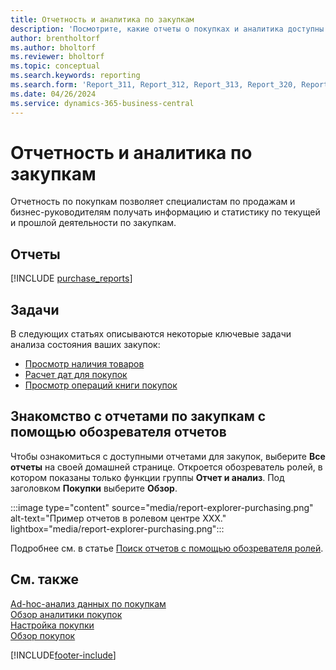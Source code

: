 ```yaml
---
title: Отчетность и аналитика по закупкам
description: 'Посмотрите, какие отчеты о покупках и аналитика доступны в стандартной версии Business Central, чтобы вы могли отслеживать свой бизнес.'
author: brentholtorf
ms.author: bholtorf
ms.reviewer: bholtorf
ms.topic: conceptual
ms.search.keywords: reporting
ms.search.form: 'Report_311, Report_312, Report_313, Report_320, Report_709, Report_707, Report_709, Report_714, Report_716, Report_720'
ms.date: 04/26/2024
ms.service: dynamics-365-business-central
---
```

# <a name="purchase-reporting-and-analytics"></a>Отчетность и аналитика по закупкам

Отчетность по покупкам позволяет специалистам по продажам и бизнес-руководителям получать информацию и статистику по текущей и прошлой деятельности по закупкам.  

## <a name="reports"></a>Отчеты

[!INCLUDE [purchase_reports](includes/purchase-reports-include.md)]

## <a name="tasks"></a>Задачи

В следующих статьях описываются некоторые ключевые задачи анализа состояния ваших закупок:

- [Просмотр наличия товаров](inventory-how-availability-overview.md)  
- [Расчет дат для покупок](purchasing-date-calculation-for-purchases.md)
- [Просмотр операций книги покупок](purchasing-how-record-purchases.md#viewing-ledger-entries)

## <a name="explore-purchase-reports-with-report-explorer"></a>Знакомство с отчетами по закупкам с помощью обозревателя отчетов

Чтобы ознакомиться с доступными отчетами для закупок, выберите **Все отчеты** на своей домашней странице. Откроется обозреватель ролей, в котором показаны только функции группы **Отчет и анализ**. Под заголовком **Покупки** выберите **Обзор**.

:::image type="content" source="media/report-explorer-purchasing.png" alt-text="Пример отчетов в ролевом центре XXX." lightbox="media/report-explorer-purchasing.png":::

Подробнее см. в статье [Поиск отчетов с помощью обозревателя ролей](ui-role-explorer.md). 

## <a name="see-also"></a>См. также

[Ad-hoc-анализ данных по покупкам](ad-hoc-analysis-purchasing.md)  
[Обзор аналитики покупок](purchasing-analytics-overview.md)   
[Настройка покупки](purchasing-setup-purchasing.md)  
[Обзор покупок](purchasing-manage-purchasing.md)  

[!INCLUDE[footer-include](includes/footer-banner.md)]
